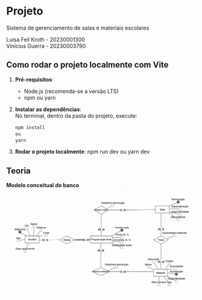 # Projeto
Sistema de gerenciamento de salas e materiais escolares

Luisa Feil Kroth - 20230001300  
Vinícius Guerra - 20230003790

## Como rodar o projeto localmente com Vite

1. **Pré-requisitos**:  
   - Node.js (recomenda-se a versão LTS)  
   - npm ou yarn

2. **Instalar as dependências**:  
    No terminal, dentro da pasta do projeto, execute:

    ```bash
    npm install
    ou
    yarn

3. **Rodar o projeto localmente**:
    npm run dev
    ou
    yarn dev

## Teoria
**Modelo conceitual do banco**
![alt text](./images/modelo_conceitual.png)